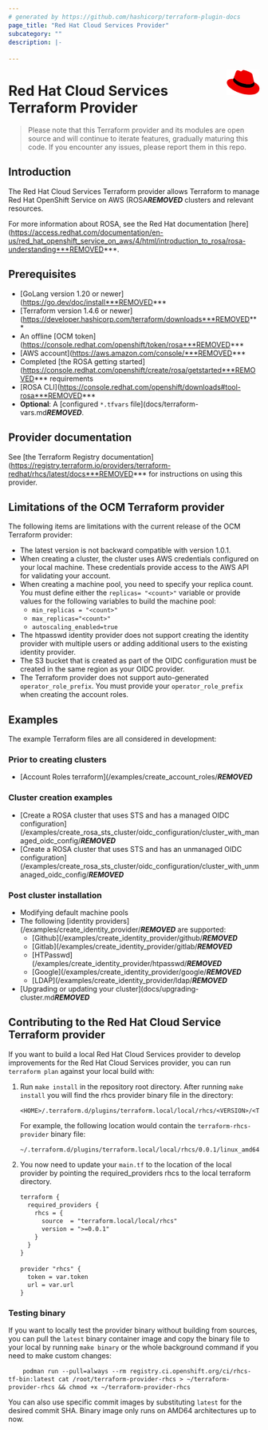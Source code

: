 ```yaml
---
# generated by https://github.com/hashicorp/terraform-plugin-docs
page_title: "Red Hat Cloud Services Provider"
subcategory: ""
description: |-
  
---
```

<a href="https://redhat.com">
    <img src=".github/Logo_Red_Hat.png" alt="Red Hat logo" title="Red Hat" align="right" height="50" />
</a>

# Red Hat Cloud Services Terraform Provider

> Please note that this Terraform provider and its modules are open source and will continue to iterate features, gradually maturing this code.
> If you encounter any issues, please report them in this repo.

## Introduction

The Red Hat Cloud Services Terraform provider allows Terraform to manage Red Hat OpenShift Service on AWS (ROSA***REMOVED*** clusters and relevant resources.

For more information about ROSA, see the Red Hat documentation [here](https://access.redhat.com/documentation/en-us/red_hat_openshift_service_on_aws/4/html/introduction_to_rosa/rosa-understanding***REMOVED***.

## Prerequisites 
* [GoLang version 1.20 or newer](https://go.dev/doc/install***REMOVED***
* [Terraform version 1.4.6 or newer](https://developer.hashicorp.com/terraform/downloads***REMOVED***
* An offline [OCM token](https://console.redhat.com/openshift/token/rosa***REMOVED***
* [AWS account](https://aws.amazon.com/console/***REMOVED***
* Completed [the ROSA getting started](https://console.redhat.com/openshift/create/rosa/getstarted***REMOVED*** requirements
* [ROSA CLI](https://console.redhat.com/openshift/downloads#tool-rosa***REMOVED***
* **Optional**: A [configured `*.tfvars` file](docs/terraform-vars.md***REMOVED***.

## Provider documentation

See [the Terraform Registry documentation](https://registry.terraform.io/providers/terraform-redhat/rhcs/latest/docs***REMOVED*** for instructions on using this provider.

## Limitations of the OCM Terraform provider

The following items are limitations with the current release of the OCM Terraform provider:

* The latest version is not backward compatible with version 1.0.1.
* When creating a cluster, the cluster uses AWS credentials configured on your local machine. These credentials provide access to the AWS API for validating your account.
* When creating a machine pool, you need to specify your replica count. You must define either the `replicas= "<count>"` variable or provide values for the following variables to build the machine pool:  
   * `min_replicas = "<count>"` 
   * `max_replicas="<count>"` 
   * `autoscaling_enabled=true`
* The htpasswd identity provider does not support creating the identity provider with multiple users or adding additional users to the existing identity provider.
* The S3 bucket that is created as part of the OIDC configuration must be created in the same region as your OIDC provider.
* The Terraform provider does not support auto-generated `operator_role_prefix`. You must provide your `operator_role_prefix` when creating the account roles.

## Examples

The example Terraform files are all considered in development:
### Prior to creating clusters
* [Account Roles terraform](/examples/create_account_roles/***REMOVED***
### Cluster creation examples
* [Create a ROSA cluster that uses STS and has a managed OIDC configuration](/examples/create_rosa_sts_cluster/oidc_configuration/cluster_with_managed_oidc_config/***REMOVED***
* [Create a ROSA cluster that uses STS and has an unmanaged OIDC configuration](/examples/create_rosa_sts_cluster/oidc_configuration/cluster_with_unmanaged_oidc_config/***REMOVED***

### Post cluster installation
* Modifying default machine pools
* The following [identity providers](/examples/create_identity_provider/***REMOVED*** are supported:
  * [Github](/examples/create_identity_provider/github/***REMOVED***
  * [Gitlab](/examples/create_identity_provider/gitlab/***REMOVED***
  * [HTPasswd](/examples/create_identity_provider/htpasswd/***REMOVED***
  * [Google](/examples/create_identity_provider/google/***REMOVED***
  * [LDAP](/examples/create_identity_provider/ldap/***REMOVED***
* [Upgrading or updating your cluster](docs/upgrading-cluster.md***REMOVED***

## Contributing to the Red Hat Cloud Service Terraform provider
If you want to build a local Red Hat Cloud Services provider to develop improvements for the Red Hat Cloud Services provider, you can run `terraform plan` against your local build with:
1. Run  ```make install``` in the repository root directory. After running ```make install``` you will find the rhcs provider binary file in the directory:
    ```
    <HOME>/.terraform.d/plugins/terraform.local/local/rhcs/<VERSION>/<TARGET_ARCH>
    ```

    For example, the following location would contain the `terraform-rhcs-provider` binary file: 
    ```    
    ~/.terraform.d/plugins/terraform.local/local/rhcs/0.0.1/linux_amd64
2. You now need to update your `main.tf` to the location of the local provider by pointing the required_providers rhcs to the local terraform directory.

    ```
    terraform {
      required_providers {
        rhcs = {
          source  = "terraform.local/local/rhcs"
          version = ">=0.0.1"
        }
      }
    }

    provider "rhcs" {
      token = var.token
      url = var.url
    }

### Testing binary
If you want to locally test the provider binary without building from sources, you can pull the `latest` binary container image and copy the binary file to your local by running `make binary` or the whole background command if you need to make custom changes:
```
    podman run --pull=always --rm registry.ci.openshift.org/ci/rhcs-tf-bin:latest cat /root/terraform-provider-rhcs > ~/terraform-provider-rhcs && chmod +x ~/terraform-provider-rhcs
```
You can also use specific commit images by substituting `latest` for the desired commit SHA.
Binary image only runs on AMD64 architectures up to now.
